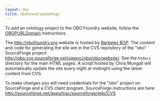 ```yaml
---
layout: doc
title: OboFoundryHomePage
---
```


To add an ontology project to the OBO Foundry website, follow the [OBOPURLDomain](OBOPURLDomain.md) instructions.

The http://obofoundry.org website is hosted by [Berkeley BOP](http://berkeleybop.org). The content and code for generating the site are in the CVS repository of the "obo" SourceForge project: http://obo.cvs.sourceforge.net/viewvc/obo/obo/website/. See the `htdocs` directory for the main HTML pages. A script hosted by Chris Mungall will automatically update the site every night at midnight using the latest content from CVS.

To make changes you will need credentials for the "obo" project on SourceForge and a CVS client program. SourceForge instructions are here: http://sourceforge.net/apps/trac/sourceforge/wiki/CVS
